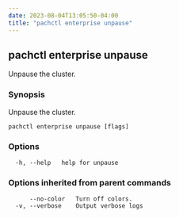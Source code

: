 ```yaml
---
date: 2023-08-04T13:05:50-04:00
title: "pachctl enterprise unpause"
---
```


## pachctl enterprise unpause

Unpause the cluster.

### Synopsis

Unpause the cluster.

```
pachctl enterprise unpause [flags]
```

### Options

```
  -h, --help   help for unpause
```

### Options inherited from parent commands

```
      --no-color   Turn off colors.
  -v, --verbose    Output verbose logs
```

